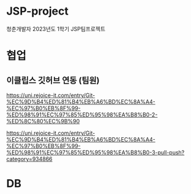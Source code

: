 # JSP-project
청춘개발자 2023년도 1학기 JSP팀프로젝트

# 협업
## 이클립스 깃허브 연동 (팀원)
https://uni.rejoice-it.com/entry/Git-%EC%9D%B4%ED%81%B4%EB%A6%BD%EC%8A%A4-%EC%97%B0%EB%8F%99-%ED%98%91%EC%97%85%ED%95%98%EA%B8%B0-2-%ED%8C%80%EC%9B%90

https://uni.rejoice-it.com/entry/Git-%EC%9D%B4%ED%81%B4%EB%A6%BD%EC%8A%A4-%EC%97%B0%EB%8F%99-%ED%98%91%EC%97%85%ED%95%98%EA%B8%B0-3-pull-push?category=934866

# DB
